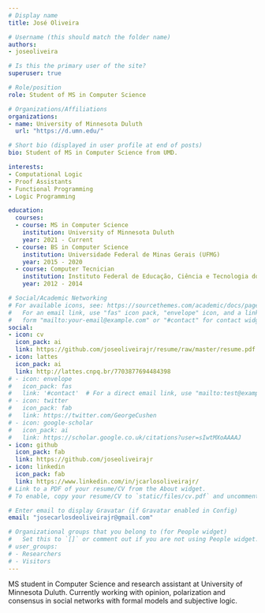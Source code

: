 ```yaml
---
# Display name
title: José Oliveira

# Username (this should match the folder name)
authors:
- joseoliveira

# Is this the primary user of the site?
superuser: true

# Role/position
role: Student of MS in Computer Science

# Organizations/Affiliations
organizations:
- name: University of Minnesota Duluth
  url: "https://d.umn.edu/"

# Short bio (displayed in user profile at end of posts)
bio: Student of MS in Computer Science from UMD.

interests:
- Computational Logic
- Proof Assistants
- Functional Programming
- Logic Programming

education:
  courses:
  - course: MS in Computer Science
    institution: University of Minnesota Duluth
    year: 2021 - Current
  - course: BS in Computer Science
    institution: Universidade Federal de Minas Gerais (UFMG)
    year: 2015 - 2020
  - course: Computer Tecnician
    institution: Instituto Federal de Educação, Ciência e Tecnologia do Norte de Minas Gerais (IFNMG)
    year: 2012 - 2014

# Social/Academic Networking
# For available icons, see: https://sourcethemes.com/academic/docs/page-builder/#icons
#   For an email link, use "fas" icon pack, "envelope" icon, and a link in the
#   form "mailto:your-email@example.com" or "#contact" for contact widget.
social:
- icon: cv
  icon_pack: ai
  link: https://github.com/joseoliveirajr/resume/raw/master/resume.pdf
- icon: lattes
  icon_pack: ai
  link: http://lattes.cnpq.br/7703877694484398
# - icon: envelope
#   icon_pack: fas
#   link: '#contact'  # For a direct email link, use "mailto:test@example.org".
# - icon: twitter
#   icon_pack: fab
#   link: https://twitter.com/GeorgeCushen
# - icon: google-scholar
#   icon_pack: ai
#   link: https://scholar.google.co.uk/citations?user=sIwtMXoAAAAJ
- icon: github
  icon_pack: fab
  link: https://github.com/joseoliveirajr
- icon: linkedin
  icon_pack: fab
  link: https://www.linkedin.com/in/jcarlosoliveirajr/
# Link to a PDF of your resume/CV from the About widget.
# To enable, copy your resume/CV to `static/files/cv.pdf` and uncomment the lines below.

# Enter email to display Gravatar (if Gravatar enabled in Config)
email: "josecarlosdeoliveirajr@gmail.com"

# Organizational groups that you belong to (for People widget)
#   Set this to `[]` or comment out if you are not using People widget.
# user_groups:
# - Researchers
# - Visitors
---
```


MS student in Computer Science and research assistant at University of Minnesota Duluth. Currently working with opinion, polarization and consensus in social networks with formal models and subjective logic.
